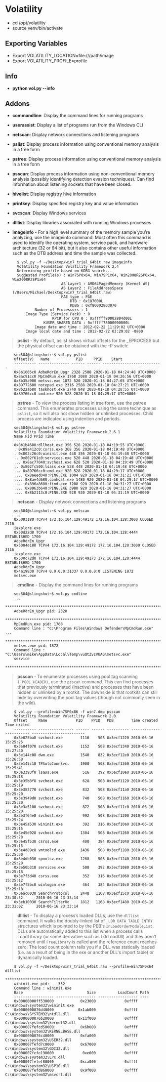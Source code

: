 # Volatility

- cd /opt/volatility
- source venv/bin/activate

## Exporting Variables

- Export VOLATILITY_LOCATION=file:///path/image
- Export VOLATILITY_PROFILE=profile

## Info

- **python vol.py --info**

## Addons

- **commandline**: Display the command lines for running programs
- **userassist**: Display a list of programs run from the Windows CLI
- **netscan**: Display network connections and listening programs
- **pslist**: Display process information using conventional memory analysis in a tree form
- **pstree**: Display process information using conventional memory analysis in a tree form
- **psscan**: Display process information using non-conventional memory analysis (possibly identifying
detection evasion techniques). Can find information about listening sockets that have been closed. 
- **hivelist**: Display registry hive information
- **printkey**: Display specified registry key and value information
- **svcscan**: Display Windows services
- **dlllist**: Display libraries associated with running Windows processes

- **imageinfo** - For a high level summary of the memory sample you’re analyzing, use the imageinfo command. Most often this command is used to identify the operating system, service pack, and hardware architecture (32 or 64 bit), but it also contains other useful information such as the DTB address and time the sample was collected.

        $ vol.py -f ~/Desktop/win7_trial_64bit.raw imageinfo
        Volatility Foundation Volatility Framework 2.4
        Determining profile based on KDBG search...
        Suggested Profile(s) : Win7SP0x64, Win7SP1x64, Win2008R2SP0x64, Win2008R2SP1x64
                            AS Layer1 : AMD64PagedMemory (Kernel AS)
                            AS Layer2 : FileAddressSpace (/Users/Michael/Desktop/win7_trial_64bit.raw)
                            PAE type : PAE
                                DTB : 0x187000L
                                KDBG : 0xf80002803070
                Number of Processors : 1
            Image Type (Service Pack) : 0
                        KPCR for CPU 0 : 0xfffff80002804d00L
                    KUSER_SHARED_DATA : 0xfffff78000000000L
                Image date and time : 2012-02-22 11:29:02 UTC+0000
            Image local date and time : 2012-02-22 03:29:02 -0800

> **pslist** - By default, pslist shows virtual offsets for the _EPROCESS but the physical offset can be obtained with the -P switch:

        sec504@slingshot:~$ vol.py pslist
        Offset(V)   Name            PID     PPID    Start
        ---------- -------------- ------ ------ ---------------------------
        0x8b1605c0 AdbeRdrEn_Upgr 2328 2588 2020-01-18 04:24:48 UTC+0000
        0x8ac91cc0 MpCmdRun.exe 1768 2088 2020-01-18 04:26:56 UTC+0000
        0x8b35a900 metsvc.exe 1872 520 2020-01-18 04:27:05 UTC+0000
        0x89772600 notepad.exe 2316 2588 2020-01-18 04:27:21 UTC+0000
        0x8b22ab80 taskhost.exe 2740 848 2020-01-18 04:28:55 UTC+0000
        0x89766cc0 cmd.exe 920 528 2020-01-18 04:29:17 UTC+0000

> **pstree** - To view the process listing in tree form, use the pstree command. This enumerates processes using the same technique as `pslist`, so it will also not show hidden or unlinked processes. Child process are indicated using indention and periods.

        sec504@slingshot~$ vol.py pstree
        Volatility Foundation Volatility Framework 2.6.1
        Name Pid PPid Time
        ----------------------------- ---- ---- ----
        0x8b1b4680:dllhost.exe 356 520 2020-01-18 04:19:55 UTC+0000
        . 0x89a412c0:csrss.exe 368 356 2020-01-18 04:19:48 UTC+0000
        . 0x802c26c0:wininit.exe 448 356 2020-01-18 04:19:48 UTC+0000
        .. 0x802f61c0:services.exe 520 448 2020-01-18 04:19:48 UTC+0000
        ... 0x8ac77040:svchost.exe 628 520 2020-01-18 04:19:49 UTC+0000
        .. 0x802fc500:lsass.exe 528 448 2020-01-18 04:19:48 UTC+0000
        ... 0x89766cc0:cmd.exe 920 528 2020-01-18 04:29:17 UTC+0000
        .... 0x8aeed040:PING.EXE 1004 920 2020-01-18 04:31:21 UTC+0000
        .... 0x8ae4d680:conhost.exe 1480 920 2020-01-18 04:29:17 UTC+0000
        .... 0x896a8600:find.exe 1208 920 2020-01-18 04:31:27 UTC+0000
        .... 0x8963b640:PING.EXE 3980 920 2020-01-18 04:31:27 UTC+0000
        .... 0x8b2113c0:PING.EXE 928 920 2020-01-18 04:31:19 UTC+0000

> **netscan** - Display network connections and listening programs

        sec504@slingshot:~$ vol.py netscan
        ...
        0x5093180 TCPv4 172.16.104.129:49172 172.16.104.128:3000 CLOSED 2116
        iexplore.exe
        0x50d22d0 TCPv4 172.16.104.129:49173 172.16.104.128:4444 ESTABLISHED 1700
        AdbeRdrEn_Upgr
        0x5004e180 TCPv4 172.16.104.129:49172 172.16.104.128:3000 CLOSED 2116
        iexplore.exe
        0x500c72d0 TCPv4 172.16.104.129:49173 172.16.104.128:4444 ESTABLISHED 1700
        AdbeRdrEn_Upgr
        0x4a19830 TCPv4 0.0.0.0:31337 0.0.0.0:0 LISTENING 1872
        metsvc.exe


> **cmdline** - Display the command lines for running programs

        sec504@slingshot~$ vol.py cmdline
        ...
        ************************************************************************
        AdbeRdrEn_Upgr pid: 2328
        ************************************************************************
        MpCmdRun.exe pid: 1768
        Command line : "C:\Program Files\Windows Defender\MpCmdRun.exe" ...
        ************************************************************************
        metsvc.exe pid: 1872
        Command line : "C:\Users\mike\AppData\Local\Temp\vuQtZvzVUAG\metsvc.exe"
        service
        ************************************************************************

> **psscan** - To enumerate processes using pool tag scanning `(_POOL_HEADER)`, use the `psscan` command. This can find processes that previously terminated (inactive) and processes that have been hidden or unlinked by a rootkit. The downside is that rootkits can still hide by overwriting the pool tag values (though not commonly seen in the wild).

        $ vol.py --profile=Win7SP0x86 -f win7.dmp psscan
        Volatility Foundation Volatility Framework 2.0
        Offset     Name             PID    PPID   PDB        Time created             Time exited             
        ---------- ---------------- ------ ------ ---------- ------------------------ ------------------------ 
        0x3e025ba8 svchost.exe        1116    508 0x3ecf1220 2010-06-16 15:25:25                              
        0x3e04f070 svchost.exe        1152    508 0x3ecf1340 2010-06-16 15:27:40                              
        0x3e144c08 dwm.exe            1540    832 0x3ecf12e0 2010-06-16 15:26:58                              
        0x3e145c18 TPAutoConnSvc.     1900    508 0x3ecf1360 2010-06-16 15:25:41                              
        0x3e3393f8 lsass.exe           516    392 0x3ecf10e0 2010-06-16 15:25:18                              
        0x3e35b8f8 svchost.exe         628    508 0x3ecf1120 2010-06-16 15:25:19                              
        0x3e383770 svchost.exe         832    508 0x3ecf11a0 2010-06-16 15:25:20                              
        0x3e3949d0 svchost.exe         740    508 0x3ecf1160 2010-06-16 15:25:20                              
        0x3e3a5100 svchost.exe         872    508 0x3ecf11c0 2010-06-16 15:25:20                              
        0x3e3f64e8 svchost.exe         992    508 0x3ecf1200 2010-06-16 15:25:24                              
        0x3e45a530 wininit.exe         392    316 0x3ecf10a0 2010-06-16 15:25:15                              
        0x3e45d928 svchost.exe        1304    508 0x3ecf1260 2010-06-16 15:25:28                              
        0x3e45f530 csrss.exe           400    384 0x3ecf1040 2010-06-16 15:25:15                              
        0x3e4d89c8 vmtoolsd.exe       1436    508 0x3ecf1280 2010-06-16 15:25:30                              
        0x3e4db030 spoolsv.exe        1268    508 0x3ecf1240 2010-06-16 15:25:28                              
        0x3e50b318 services.exe        508    392 0x3ecf1080 2010-06-16 15:25:18                              
        0x3e7f3d40 csrss.exe           352    316 0x3ecf1060 2010-06-16 15:25:12                              
        0x3e7f5bc0 winlogon.exe        464    384 0x3ecf10c0 2010-06-16 15:25:18                              
        0x3eac6030 SearchProtocol     2448   1168 0x3ecf15c0 2010-06-16 23:30:52      2010-06-16 23:33:14     
        0x3eb10030 SearchFilterHo     1812   1168 0x3ecf1480 2010-06-16 23:31:02      2010-06-16 23:33:14 

> **dlllist** - To display a process’s loaded DLLs, use the `dlllist` command. It walks the doubly-linked list of `_LDR_DATA_TABLE_ENTRY` structures which is pointed to by the PEB's `InLoadOrderModuleList`. DLLs are automatically added to this list when a process calls LoadLibrary (or some derivative such as LdrLoadDll) and they aren't removed until `FreeLibrary` is called and the reference count reaches zero. The load count column tells you if a DLL was statically loaded (i.e. as a result of being in the exe or another DLL's import table) or dynamically loaded.

        $ vol.py -f ~/Desktop/win7_trial_64bit.raw --profile=Win7SP0x64 dlllist 
        ************************************************************************
        wininit.exe pid:    332
        Command line : wininit.exe
        Base                             Size          LoadCount Path
        ------------------ ------------------ ------------------ ----
        0x00000000ff530000            0x23000             0xffff C:\Windows\system32\wininit.exe
        0x0000000076d40000           0x1ab000             0xffff C:\Windows\SYSTEM32\ntdll.dll
        0x0000000076b20000           0x11f000             0xffff C:\Windows\system32\kernel32.dll
        0x000007fefcd50000            0x6b000             0xffff C:\Windows\system32\KERNELBASE.dll
        0x0000000076c40000            0xfa000             0xffff C:\Windows\system32\USER32.dll
        0x000007fefd7c0000            0x67000             0xffff C:\Windows\system32\GDI32.dll
        0x000007fefe190000             0xe000             0xffff C:\Windows\system32\LPK.dll
        0x000007fefef80000            0xca000             0xffff C:\Windows\system32\USP10.dll
        0x000007fefd860000            0x9f000             0xffff C:\Windows\system32\msvcrt.dll
    
